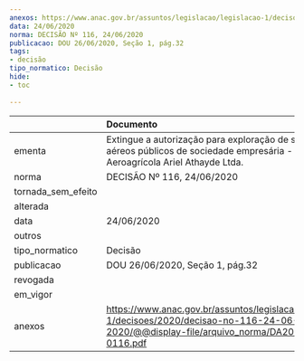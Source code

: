 ```yaml
---
anexos: https://www.anac.gov.br/assuntos/legislacao/legislacao-1/decisoes/2020/decisao-no-116-24-06-2020/@@display-file/arquivo_norma/DA2020-0116.pdf
data: 24/06/2020
norma: DECISÃO Nº 116, 24/06/2020
publicacao: DOU 26/06/2020, Seção 1, pág.32
tags:
- decisão
tipo_normatico: Decisão
hide: 
- toc 
 
---
```


|                    | Documento                                                                                                                                     |
|:-------------------|:----------------------------------------------------------------------------------------------------------------------------------------------|
| ementa             | Extingue a autorização para exploração de serviços aéreos públicos de sociedade empresária - Quatroas - Aeroagrícola Ariel Athayde Ltda.      |
| norma              | DECISÃO Nº 116, 24/06/2020                                                                                                                    |
| tornada_sem_efeito |                                                                                                                                               |
| alterada           |                                                                                                                                               |
| data               | 24/06/2020                                                                                                                                    |
| outros             |                                                                                                                                               |
| tipo_normatico     | Decisão                                                                                                                                       |
| publicacao         | DOU 26/06/2020, Seção 1, pág.32                                                                                                               |
| revogada           |                                                                                                                                               |
| em_vigor           |                                                                                                                                               |
| anexos             | https://www.anac.gov.br/assuntos/legislacao/legislacao-1/decisoes/2020/decisao-no-116-24-06-2020/@@display-file/arquivo_norma/DA2020-0116.pdf |